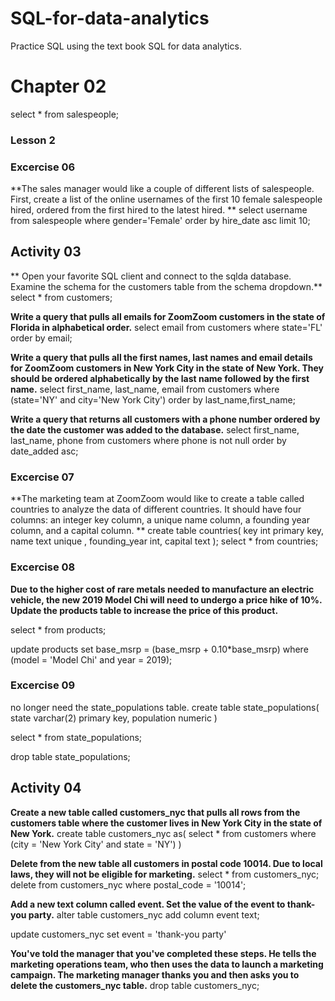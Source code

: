 # SQL-for-data-analytics

Practice SQL using the text book SQL for data analytics.
# Chapter 02  
select * from salespeople;


 ### Lesson 2 
 ### Excercise 06 
**The sales manager would like a couple of different lists of salespeople. 
First, create a list of the online usernames of the first 10 female salespeople hired, 
ordered from the first hired to the latest hired.
**
select username from salespeople
where gender='Female'
order by hire_date asc
limit 10;


 ## Activity 03 
**
Open your favorite SQL client and connect to the sqlda database. Examine the schema for the customers table
from the schema dropdown.**
select * from customers;

**Write a query that pulls all emails for ZoomZoom customers in the state of Florida in alphabetical order.**
select email from customers
where state='FL'
order by email;

**Write a query that pulls all the first names, last names and email 
details for ZoomZoom customers in New York City in the state of New York. 
They should be ordered alphabetically by the last name followed by the first name.**
select first_name, last_name, email from customers
where (state='NY' and city='New York City')
order by last_name,first_name;


**Write a query that returns all customers with a phone number
ordered by the date the customer was added to the database.**
select first_name, last_name, phone from customers
where phone is not null
order by date_added asc;

 ### Excercise 07 
**The marketing team at ZoomZoom would like to create a table called countries 
to analyze the data of different countries. It should have four columns: an integer key column, 
a unique name column, a founding year column, and a capital column.
**
create table countries(
	key int primary key,
	name text unique ,
	founding_year int,
	capital text
);
select * from countries;

 ### Excercise 08 
**Due to the higher cost of rare metals needed to manufacture an electric vehicle,
the new 2019 Model Chi will need to undergo a price hike of 10%. 
Update the products table to increase the price of this product.**

 select * from products;

update products
set base_msrp = (base_msrp + 0.10*base_msrp)
where (model = 'Model Chi' and year = 2019);


 ### Excercise 09 
 no longer need the state_populations table.
create table state_populations(
    state varchar(2) primary key,
	population numeric
)

select * from state_populations;

drop table state_populations;

 ## Activity 04  

**Create a new table called customers_nyc that pulls all rows 
from the customers table where the customer lives in New York City in the state of New York.**
create table customers_nyc as(
    select * from customers
	where (city = 'New York City' and state = 'NY')
)

**Delete from the new table all customers in postal code 10014. 
Due to local laws, they will not be eligible for marketing.**
 select * from customers_nyc;
delete from customers_nyc
where postal_code = '10014';

**Add a new text column called event.
Set the value of the event to thank-you party.**
alter table customers_nyc
add column event text;

update customers_nyc
set event = 'thank-you party'

**You've told the manager that you've completed these steps. 
He tells the marketing operations team, who then uses the data to launch a marketing campaign. 
The marketing manager thanks you and then asks you to delete the customers_nyc table.**
drop table customers_nyc;
